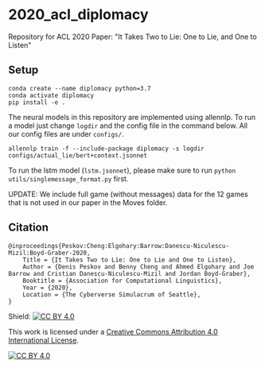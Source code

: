 # 2020_acl_diplomacy
Repository for ACL 2020 Paper: "It Takes Two to Lie: One to Lie, and One to Listen"

## Setup

```
conda create --name diplomacy python=3.7
conda activate diplomacy
pip install -e .
```

The neural models in this repository are implemented using allennlp. To run a model just change `logdir` and the config file in the command below. All our config files are under `configs/`. 

```
allennlp train -f --include-package diplomacy -s logdir configs/actual_lie/bert+context.jsonnet
```

To run the lstm model (`lstm.jsonnet`), please make sure to run `python utils/singlemessage_format.py` first.

UPDATE: We include full game (without messages) data for the 12 games that is not used in our paper in the Moves folder.


## Citation
```
@inproceedings{Peskov:Cheng:Elgohary:Barrow:Danescu-Niculescu-Mizil:Boyd-Graber-2020,
	Title = {It Takes Two to Lie: One to Lie and One to Listen},
	Author = {Denis Peskov and Benny Cheng and Ahmed Elgohary and Joe Barrow and Cristian Danescu-Niculescu-Mizil and Jordan Boyd-Graber},
	Booktitle = {Association for Computational Linguistics},
	Year = {2020},
	Location = {The Cyberverse Simulacrum of Seattle},
}
```

Shield: [![CC BY 4.0][cc-by-shield]][cc-by]

This work is licensed under a
[Creative Commons Attribution 4.0 International License][cc-by].

[![CC BY 4.0][cc-by-image]][cc-by]

[cc-by]: http://creativecommons.org/licenses/by/4.0/
[cc-by-image]: https://i.creativecommons.org/l/by/4.0/88x31.png
[cc-by-shield]: https://img.shields.io/badge/License-CC%20BY%204.0-lightgrey.svg
